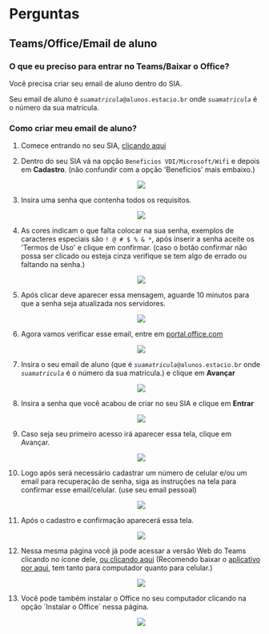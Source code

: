 # Perguntas 

## Teams/Office/Email de aluno

### O que eu preciso para entrar no Teams/Baixar o Office?

Você precisa criar seu email de aluno dentro do SIA.

Seu email de aluno é _`suamatricula`_`@alunos.estacio.br` onde _`suamatricula`_ é o número da sua matrícula.

### Como criar meu email de aluno?


1. Comece entrando no seu SIA, [clicando aqui](https://sia.estacio.br/sianet/logon)

2. Dentro do seu SIA vá na opção `Beneficios VDI/Microsoft/Wifi` e depois em **Cadastro**.
(não confundir com a opção 'Benefícios' mais embaixo.)

    <p align="center">
       <img src="../assets/sia2.png">
    </p>

3. Insira uma senha que contenha todos os requisitos.

    <p align="center">
     <img src="../assets/senha1.png">
    </p>

4. As cores indicam o que falta colocar na sua senha, exemplos de caracteres especiais são `! @ # $ % & *`, após inserir a senha aceite os 'Termos de Uso' e clique em confirmar. (caso o botão confirmar não possa ser clicado ou esteja cinza verifique se tem algo de errado ou faltando na senha.)

    <p align="center">
     <img src="../assets/senha2.png">
    </p>

5. Após clicar deve aparecer essa mensagem, aguarde 10 minutos para que a senha seja atualizada nos servidores.

    <p align="center">
     <img src="../assets/senha3.png">
    </p>

6. Agora vamos verificar esse email, entre em [portal.office.com](https://portal.office.com)

    <p align="center">
     <img src="../assets/portalentrar.png">
    </p>

7. Insira o seu email de aluno (que é _`suamatricula`_`@alunos.estacio.br` onde _`suamatricula`_ é o número da sua matrícula.) e clique em **Avançar**

    <p align="center">
     <img src="../assets/portalemail.png">
    </p>

8. Insira a senha que você acabou de criar no seu SIA e clique em **Entrar**

    <p align="center">
     <img src="../assets/portalsenha.png">
    </p>

9. Caso seja seu primeiro acesso irá aparecer essa tela, clique em Avançar.

    <p align="center">
     <img src="../assets/primeiro1.jpg">
    </p>

10. Logo após será necessário cadastrar um número de celular e/ou um email para recuperação de senha, siga as instruções na tela para confirmar esse email/celular. (use seu email pessoal)

    <p align="center">
     <img src="../assets/primeiro2.jpg">
    </p>

11. Após o cadastro e confirmação aparecerá essa tela.

    <p align="center">
     <img src="../assets/portal1.png">
    </p>

12. Nessa mesma página você já pode acessar a versão Web do Teams clicando no ícone dele, [ou clicando aqui](https://aka.ms/mstfw) (Recomendo baixar o [aplicativo por aqui](https://www.microsoft.com/pt-br/microsoft-365/microsoft-teams/download-app), tem tanto para computador quanto para celular.)

    <p align="center">
     <img src="../assets/portalteams.png">
    </p>

13. Você pode também instalar o Office no seu computador clicando na opção ´Instalar o Office´ nessa página.

    <p align="center">
     <img src="../assets/portaloffice.png">
    </p>
